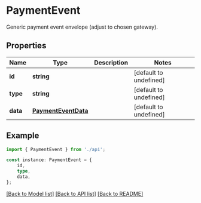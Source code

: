 # PaymentEvent

Generic payment event envelope (adjust to chosen gateway).

## Properties

Name | Type | Description | Notes
------------ | ------------- | ------------- | -------------
**id** | **string** |  | [default to undefined]
**type** | **string** |  | [default to undefined]
**data** | [**PaymentEventData**](PaymentEventData.md) |  | [default to undefined]

## Example

```typescript
import { PaymentEvent } from './api';

const instance: PaymentEvent = {
    id,
    type,
    data,
};
```

[[Back to Model list]](../README.md#documentation-for-models) [[Back to API list]](../README.md#documentation-for-api-endpoints) [[Back to README]](../README.md)
